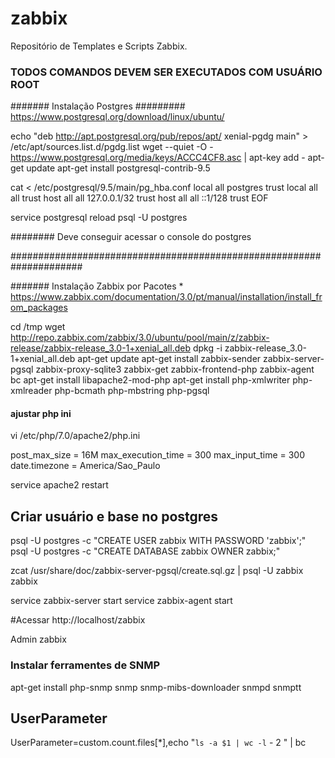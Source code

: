 # zabbix
Repositório de Templates e Scripts Zabbix.

###   TODOS COMANDOS DEVEM SER EXECUTADOS COM USUÁRIO ROOT  ###

#######   Instalação Postgres   ######### https://www.postgresql.org/download/linux/ubuntu/

echo "deb http://apt.postgresql.org/pub/repos/apt/ xenial-pgdg main" > /etc/apt/sources.list.d/pgdg.list
wget --quiet -O - https://www.postgresql.org/media/keys/ACCC4CF8.asc | apt-key add -
apt-get update
apt-get install postgresql-contrib-9.5

cat <<EOF > /etc/postgresql/9.5/main/pg_hba.conf
local   all             postgres                                trust
local   all             all                                     trust
host    all             all             127.0.0.1/32            trust
host    all             all             ::1/128                 trust
EOF

service postgresql reload
psql -U postgres

######## Deve conseguir acessar o console do postgres

#####################################################################

#######  Instalação Zabbix por Pacotes * https://www.zabbix.com/documentation/3.0/pt/manual/installation/install_from_packages

cd /tmp
wget http://repo.zabbix.com/zabbix/3.0/ubuntu/pool/main/z/zabbix-release/zabbix-release_3.0-1+xenial_all.deb
dpkg -i zabbix-release_3.0-1+xenial_all.deb
apt-get update
apt-get install zabbix-sender zabbix-server-pgsql zabbix-proxy-sqlite3 zabbix-get zabbix-frontend-php zabbix-agent bc
apt-get install libapache2-mod-php
apt-get install php-xmlwriter php-xmlreader php-bcmath php-mbstring php-pgsql


#### ajustar php ini
vi /etc/php/7.0/apache2/php.ini 

post_max_size = 16M
max_execution_time = 300
max_input_time = 300
date.timezone = America/Sao_Paulo


service apache2 restart

## Criar usuário e base no postgres

psql -U postgres -c "CREATE USER zabbix WITH PASSWORD 'zabbix';"
psql -U postgres -c "CREATE DATABASE zabbix OWNER zabbix;"


zcat /usr/share/doc/zabbix-server-pgsql/create.sql.gz | psql -U zabbix zabbix

service zabbix-server start
service zabbix-agent start

#Acessar
http://localhost/zabbix

Admin
zabbix


### Instalar ferramentes de SNMP
apt-get install php-snmp snmp snmp-mibs-downloader snmpd snmptt



## UserParameter
UserParameter=custom.count.files[*],echo "`ls -a $1 | wc -l` - 2 " | bc
